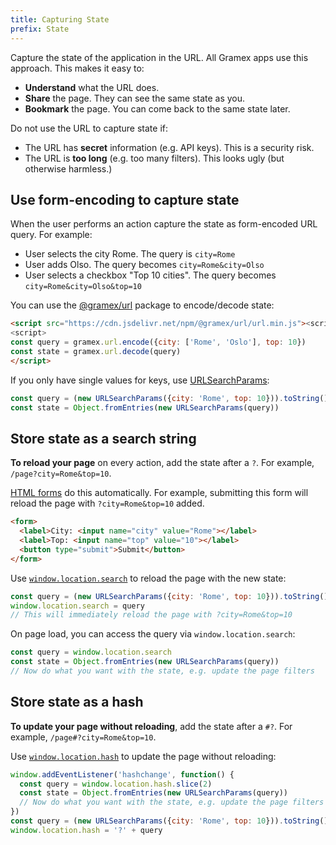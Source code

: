 ```yaml
---
title: Capturing State
prefix: State
---
```


Capture the state of the application in the URL. All Gramex apps use this approach. This makes it easy to:

- **Understand** what the URL does.
- **Share** the page. They can see the same state as you.
- **Bookmark** the page. You can come back to the same state later.

Do not use the URL to capture state if:

- The URL has **secret** information (e.g. API keys). This is a security risk.
- The URL is **too long** (e.g. too many filters). This looks ugly (but otherwise harmless.)

## Use form-encoding to capture state

When the user performs an action capture the state as form-encoded URL query. For example:

- User selects the city Rome. The query is `city=Rome`
- User adds Olso. The query becomes `city=Rome&city=Olso`
- User selects a checkbox "Top 10 cities". The query becomes `city=Rome&city=Olso&top=10`

You can use the [@gramex/url](https://www.npmjs.com/package/@gramex/url) package to encode/decode state:

```html
<script src="https://cdn.jsdelivr.net/npm/@gramex/url/url.min.js"><script>
<script>
const query = gramex.url.encode({city: ['Rome', 'Oslo'], top: 10})
const state = gramex.url.decode(query)
</script>
```

If you only have single values for keys, use [URLSearchParams](https://developer.mozilla.org/en-US/docs/Web/API/URLSearchParams):

```js
const query = (new URLSearchParams({city: 'Rome', top: 10})).toString()
const state = Object.fromEntries(new URLSearchParams(query))
```

## Store state as a search string

**To reload your page** on every action, add the state after a `?`. For example, `/page?city=Rome&top=10`.

[HTML forms](https://developer.mozilla.org/en-US/docs/Web/HTML/Element/form) do this automatically. For example, submitting this form will reload the page with `?city=Rome&top=10` added.

```html
<form>
  <label>City: <input name="city" value="Rome"></label>
  <label>Top: <input name="top" value="10"></label>
  <button type="submit">Submit</button>
</form>
```

Use [`window.location.search`](https://developer.mozilla.org/en-US/docs/Web/API/Location/search) to reload the page with the new state:

```js
const query = (new URLSearchParams({city: 'Rome', top: 10})).toString()
window.location.search = query
// This will immediately reload the page with ?city=Rome&top=10
```

On page load, you can access the query via `window.location.search`:

```js
const query = window.location.search
const state = Object.fromEntries(new URLSearchParams(query))
// Now do what you want with the state, e.g. update the page filters
```

## Store state as a hash

**To update your page without reloading**, add the state after a `#?`. For example, `/page#?city=Rome&top=10`.

Use [`window.location.hash`](https://developer.mozilla.org/en-US/docs/Web/API/Location/hash) to update the page without reloading:

```js
window.addEventListener('hashchange', function() {
  const query = window.location.hash.slice(2)
  const state = Object.fromEntries(new URLSearchParams(query))
  // Now do what you want with the state, e.g. update the page filters
})
const query = (new URLSearchParams({city: 'Rome', top: 10})).toString()
window.location.hash = '?' + query
```
